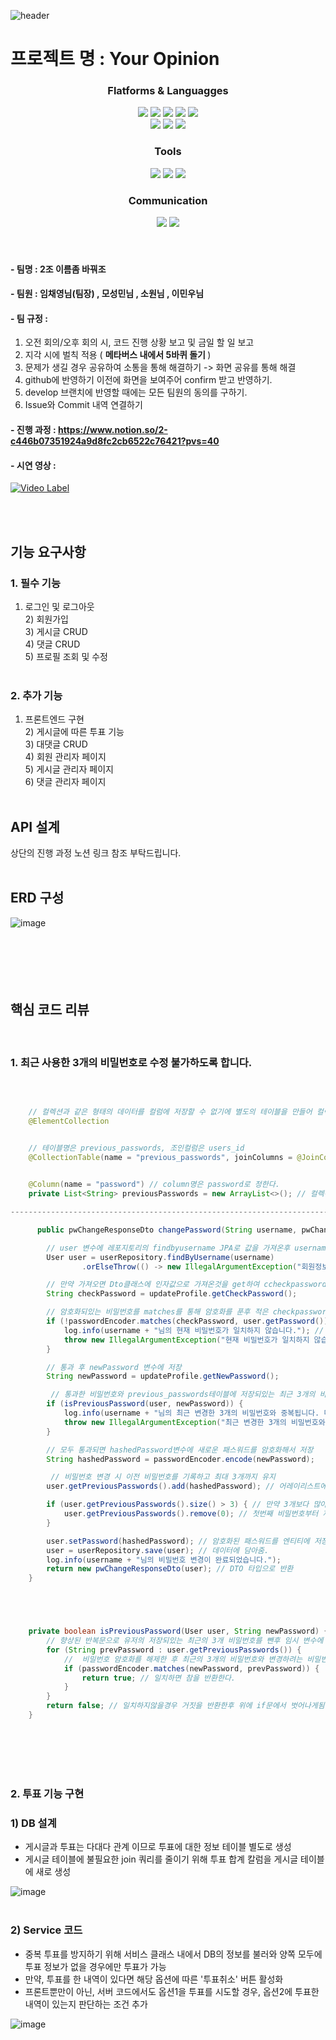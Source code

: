 ![header](https://capsule-render.vercel.app/api?type=Waving&color=auto&height=200&section=header&text=너의%20의견은。&fontSize=90&fontColor=ffffff)
# 프로젝트 명 : Your Opinion

<div align="center">
  <h3> Flatforms & Languagges </h3>
  <img src="https://img.shields.io/badge/Java-007396?style=flat&logo=Java&logoColor=white" />
	<img src="https://img.shields.io/badge/HTML5-E34F26?style=flat&logo=HTML5&logoColor=white" />
	<img src="https://img.shields.io/badge/CSS3-1572B6?style=flat&logo=CSS3&logoColor=white" />
  <img src="https://img.shields.io/badge/JavaScript-F7DF1E?style=flat&logo=JavaScript&logoColor=white"/>
  <img src="https://img.shields.io/badge/jQuery-0769AD?style=flat&logo=jQuery&logoColor=white"/> <br/>
  <img src="https://img.shields.io/badge/thymeleaf-005F0F?style=flat&logo=thymeleaf&logoColor=white"/>
  <img src="https://img.shields.io/badge/springboot-6DB33F?style=flat&logo=springboot&logoColor=white"/>
  <img src="https://img.shields.io/badge/springsecurity-6DB33F?style=flat&logo=springsecurity&logoColor=white"/>
  
  <br/>
  <h3> Tools </h3>
  <img src="https://img.shields.io/badge/intellijidea-000000?style=flat&logo=intellijidea&logoColor=white" />
	<img src="https://img.shields.io/badge/github-181717?style=flat&logo=github&logoColor=white" />
	<img src="https://img.shields.io/badge/apachetomcat-F8DC75?style=flat&logo=apachetomcat&logoColor=white" />
  <br/>
  <h3> Communication </h3>
  <img src="https://img.shields.io/badge/slack-4A154B?style=flat&logo=slack&logoColor=white" />
	<img src="https://img.shields.io/badge/notion-000000?style=flat&logo=notion&logoColor=white" />
</div>
<br/><br/>

#### - 팀명 : 2조 이름좀 바꿔조 <br/> 
#### - 팀원 : 임채영님(팀장) , 모성민님 , 소원님 , 이민우님
#### - 팀 규정 :
1. 오전 회의/오후 회의 시, 코드 진행 상황 보고 및 금일 할 일 보고
2. 지각 시에 벌칙 적용 ( <b> 메타버스 내에서 5바퀴 돌기 </b> )
3. 문제가 생길 경우 공유하여 소통을 통해 해결하기 -> 화면 공유를 통해 해결
4. github에 반영하기 이전에 화면을 보여주어 confirm 받고 반영하기.
5. develop 브랜치에 반영할 때에는 모든 팀원의 동의를 구하기.
6. Issue와 Commit 내역 연결하기

#### - 진행 과정 : https://www.notion.so/2-c446b07351924a9d8fc2cb6522c76421?pvs=40
#### - 시연 영상 :  
 [![Video Label](http://img.youtube.com/vi/jh5lQzd4veA/0.jpg)](https://youtu.be/jh5lQzd4veA )
 
<br/><br/>

## 기능 요구사항
### 1. 필수 기능
1) 로그인 및 로그아웃
<br/>2) 회원가입
<br/>3) 게시글 CRUD
<br/>4) 댓글 CRUD
<br/>5) 프로필 조회 및 수정
<br/><br/>

### 2. 추가 기능
1) 프론트엔드 구현
<br/>2) 게시글에 따른 투표 기능
<br/>3) 대댓글 CRUD
<br/>4) 회원 관리자 페이지 
<br/>5) 게시글 관리자 페이지 
<br/>6) 댓글 관리자 페이지
<br/><br/>

## API 설계
상단의 진행 과정 노션 링크 참조 부탁드립니다.
<br/><br/>

## ERD 구성
![image](https://github.com/Chaeyounglim/yourOpinion/assets/55676554/62bfdb2a-1f0f-4496-b841-e892dcce6a47)
<br/><br/><br/><br/><br/><br/>




## 핵심 코드 리뷰
<br/>


### 1. 최근 사용한 3개의 비밀번호로 수정 불가하도록 합니다.
<br/>

```Java

    // 컬렉션과 같은 형태의 데이터를 컬럼에 저장할 수 없기에 별도의 테이블을 만들어 컬렉션을 관리하게하는 어노테이션
    @ElementCollection


    // 테이블명은 previous_passwords, 조인컬럼은 users_id
    @CollectionTable(name = "previous_passwords", joinColumns = @JoinColumn(name = "users_id"))
    

    @Column(name = "password") // column명은 password로 정한다.
    private List<String> previousPasswords = new ArrayList<>(); // 컬렉션의 종류중 하나인 ArrayList로 지정

----------------------------------------------------------------------------------------------------------------------------

      public pwChangeResponseDto changePassword(String username, pwChangeRequestDto updateProfile) {

        // user 변수에 레포지토리의 findbyusername JPA로 값을 가져온후 username인자로 받아온걸 변수로 저장한다.
        User user = userRepository.findByUsername(username)
                .orElseThrow(() -> new IllegalArgumentException("회원정보가 존재하지 않습니다.")); // 만약 존재하지 않을경우 예외 발생

        // 만약 가져오면 Dto클래스에 인자값으로 가져온것을 get하여 ccheckpassword 변수에 저장
        String checkPassword = updateProfile.getCheckPassword();

        // 암호화되있는 비밀번호를 matches를 통해 암호화를 푼후 적은 checkpassword랑 user에 저장되어 있는 패스워드를 비교한다.
        if (!passwordEncoder.matches(checkPassword, user.getPassword())) { // 일치하지 않을 경우
            log.info(username + "님의 현재 비밀번호가 일치하지 않습니다."); // 테스트를 위한 로그
            throw new IllegalArgumentException("현재 비밀번호가 일치하지 않습니다."); // 예외 발생
        }

        // 통과 후 newPassword 변수에 저장 
        String newPassword = updateProfile.getNewPassword();

         // 통과한 비밀번호와 previous_passwords테이블에 저장되있는 최근 3개의 비밀번호를 비교 isPreviousPassword객체는 따로 아래에 분리되어있음.
        if (isPreviousPassword(user, newPassword)) { 
            log.info(username + "님의 최근 변경한 3개의 비밀번호와 중복됩니다. 다른 비밀번호로 작성해주세요."); // 테스트를 위한 로그
            throw new IllegalArgumentException("최근 변경한 3개의 비밀번호와 중복됩니다. 다른 비밀번호로 작성해주세요."); // 예외 발생
        }

        // 모두 통과되면 hashedPassword변수에 새로운 패스워드를 암호화해서 저장
        String hashedPassword = passwordEncoder.encode(newPassword); 

         // 비밀번호 변경 시 이전 비밀번호를 기록하고 최대 3개까지 유지
        user.getPreviousPasswords().add(hashedPassword); // 어레이리스트에 새로운 비밀번호를 저장

        if (user.getPreviousPasswords().size() > 3) { // 만약 3개보다 많아질 경우
            user.getPreviousPasswords().remove(0); // 첫번째 비밀번호부터 제거
        }

        user.setPassword(hashedPassword); // 암호화된 패스워드를 엔티티에 저장
        user = userRepository.save(user); // 데이터에 담아줌.
        log.info(username + "님의 비밀번호 변경이 완료되었습니다.");
        return new pwChangeResponseDto(user); // DTO 타입으로 반환
    }





    private boolean isPreviousPassword(User user, String newPassword) {
        // 향상된 반복문으로 유저의 저장되있는 최근의 3개 비밀번호를 뺀후 임시 변수에 저장
        for (String prevPassword : user.getPreviousPasswords()) {
            //  비밀번호 암호화를 해제한 후 최근의 3개의 비밀번호와 변경하려는 비밀번호를 매치해봄
            if (passwordEncoder.matches(newPassword, prevPassword)) { 
                return true; // 일치하면 참을 반환한다.
            }
        }
        return false; // 일치하지않을경우 거짓을 반환한후 위에 if문에서 벗어나게됨.
    }
```
<br/><br/><br/><br/>

### 2. 투표 기능 구현 

### 1) DB 설계
- 게시글과 투표는 다대다 관계 이므로 투표에 대한 정보 테이블 별도로 생성
- 게시글 테이블에 불필요한 join 쿼리를 줄이기 위해 투표 합계 칼럼을 게시글 테이블에 새로 생성
  <br/>
  
![image](https://github.com/Chaeyounglim/yourOpinion/assets/55676554/32cc2c13-6908-470e-b6cf-941ccd61f6b8)
<br/><br/>

### 2) Service 코드
- 중복 투표를 방지하기 위해 서비스 클래스 내에서 DB의 정보를 불러와 양쪽 모두에 투표 정보가 없을 경우에만 투표가 가능
- 만약, 투표를 한 내역이 있다면 해당 옵션에 따른 '투표취소' 버튼 활성화
- 프론트뿐만이 아닌, 서버 코드에서도 옵션1을 투표를 시도할 경우, 옵션2에 투표한 내역이 있는지 판단하는 조건 추가
  <br/>
  
![image](https://github.com/Chaeyounglim/yourOpinion/assets/55676554/6d07446f-d294-48d8-beb8-90c7b5ce7987)
<br/><br/>

   

